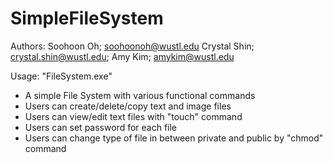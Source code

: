 # SimpleFileSystem

Authors: Soohoon Oh; soohoonoh@wustl.edu Crystal Shin; crystal.shin@wustl.edu; Amy Kim; amykim@wustl.edu

Usage: "FileSystem.exe"

- A simple File System with various functional commands
- Users can create/delete/copy text and image files
- Users can view/edit text files with "touch" command
- Users can set password for each file
- Users can change type of file in between private and public by "chmod" command
